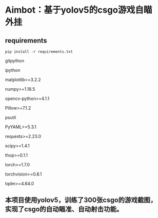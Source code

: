 # Aimbot：基于yolov5的csgo游戏自瞄外挂

## requirements

 `pip install -r requirements.txt`

gitpython

ipython

matplotlib>=3.2.2

numpy>=1.18.5

opencv-python>=4.1.1

Pillow>=7.1.2

psutil

PyYAML>=5.3.1

requests>=2.23.0

scipy>=1.4.1

thop>=0.1.1

torch>=1.7.0

torchvision>=0.8.1

tqdm>=4.64.0



## 本项目使用yolov5，训练了300张csgo的游戏截图，实现了csgo的自动瞄准、自动射击功能。
